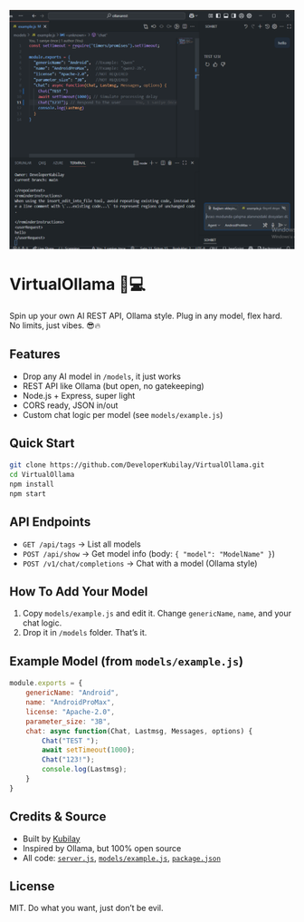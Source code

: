 <p align="center">
	<img src="https://raw.githubusercontent.com/DeveloperKubilay/VirtualOllama/refs/heads/main/dev/image.png" alt="VirtualOllama logo" />
</p>

# VirtualOllama 🦙💻

Spin up your own AI REST API, Ollama style. Plug in any model, flex hard. No limits, just vibes. 😎🔥

## Features
- Drop any AI model in `/models`, it just works
- REST API like Ollama (but open, no gatekeeping)
- Node.js + Express, super light
- CORS ready, JSON in/out
- Custom chat logic per model (see `models/example.js`)

## Quick Start

```bash
git clone https://github.com/DeveloperKubilay/VirtualOllama.git
cd VirtualOllama
npm install
npm start
```

## API Endpoints

- `GET /api/tags` → List all models
- `POST /api/show` → Get model info (body: `{ "model": "ModelName" }`)
- `POST /v1/chat/completions` → Chat with a model (Ollama style)

## How To Add Your Model
1. Copy `models/example.js` and edit it. Change `genericName`, `name`, and your chat logic.
2. Drop it in `/models` folder. That’s it.

## Example Model (from `models/example.js`)

```js
module.exports = {
	genericName: "Android",
	name: "AndroidProMax",
	license: "Apache-2.0",
	parameter_size: "3B",
	chat: async function(Chat, Lastmsg, Messages, options) {
		Chat("TEST ");
		await setTimeout(1000);
		Chat("123!");
		console.log(Lastmsg);
	}
}
```

## Credits & Source
- Built by [Kubilay](https://github.com/DeveloperKubilay/VirtualOllama)
- Inspired by Ollama, but 100% open source
- All code: [`server.js`](./server.js), [`models/example.js`](./models/example.js), [`package.json`](./package.json)

## License
MIT. Do what you want, just don’t be evil. 